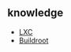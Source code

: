 ## knowledge
- [LXC](https://github.com/GorComComputing/knowledge/blob/main/lxc.md)
- [Buildroot](https://github.com/GorComComputing/knowledge/blob/main/buildroot.md)


